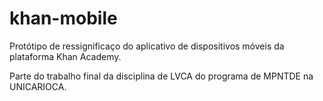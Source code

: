# khan-mobile

Protótipo de ressignificaço do aplicativo de dispositivos móveis da plataforma Khan Academy.

Parte do trabalho final da disciplina de LVCA do programa de MPNTDE na UNICARIOCA.
